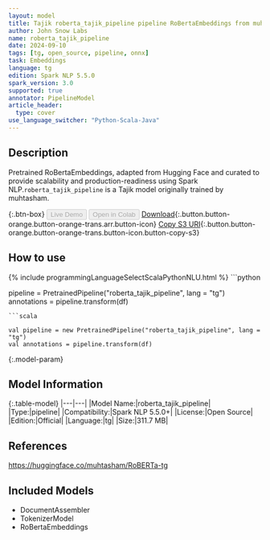 ```yaml
---
layout: model
title: Tajik roberta_tajik_pipeline pipeline RoBertaEmbeddings from muhtasham
author: John Snow Labs
name: roberta_tajik_pipeline
date: 2024-09-10
tags: [tg, open_source, pipeline, onnx]
task: Embeddings
language: tg
edition: Spark NLP 5.5.0
spark_version: 3.0
supported: true
annotator: PipelineModel
article_header:
  type: cover
use_language_switcher: "Python-Scala-Java"
---
```


## Description

Pretrained RoBertaEmbeddings, adapted from Hugging Face and curated to provide scalability and production-readiness using Spark NLP.`roberta_tajik_pipeline` is a Tajik model originally trained by muhtasham.

{:.btn-box}
<button class="button button-orange" disabled>Live Demo</button>
<button class="button button-orange" disabled>Open in Colab</button>
[Download](https://s3.amazonaws.com/auxdata.johnsnowlabs.com/public/models/roberta_tajik_pipeline_tg_5.5.0_3.0_1725930630204.zip){:.button.button-orange.button-orange-trans.arr.button-icon}
[Copy S3 URI](s3://auxdata.johnsnowlabs.com/public/models/roberta_tajik_pipeline_tg_5.5.0_3.0_1725930630204.zip){:.button.button-orange.button-orange-trans.button-icon.button-copy-s3}

## How to use



<div class="tabs-box" markdown="1">
{% include programmingLanguageSelectScalaPythonNLU.html %}
```python

pipeline = PretrainedPipeline("roberta_tajik_pipeline", lang = "tg")
annotations =  pipeline.transform(df)   

```
```scala

val pipeline = new PretrainedPipeline("roberta_tajik_pipeline", lang = "tg")
val annotations = pipeline.transform(df)

```
</div>

{:.model-param}
## Model Information

{:.table-model}
|---|---|
|Model Name:|roberta_tajik_pipeline|
|Type:|pipeline|
|Compatibility:|Spark NLP 5.5.0+|
|License:|Open Source|
|Edition:|Official|
|Language:|tg|
|Size:|311.7 MB|

## References

https://huggingface.co/muhtasham/RoBERTa-tg

## Included Models

- DocumentAssembler
- TokenizerModel
- RoBertaEmbeddings
